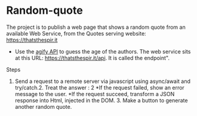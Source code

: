 # Random-quote
The project is to publish a web page that shows a random quote from an available Web Service, from the Quotes serving website: https://thatsthespir.it
+ Use the [agify API](https://agify.io/) to guess the age of the authors.
The web service sits at this URL: https://thatsthespir.it/api. It is called the endpoint".

Steps
1. Send a request to a remote server via javascript using async/await and try/catch.2. Treat the answer : 2 *If the request failed, show an error message to the user. *If the request succeed, transform a JSON response into Html, injected in the DOM. 3. Make a button to generate another random quote.
